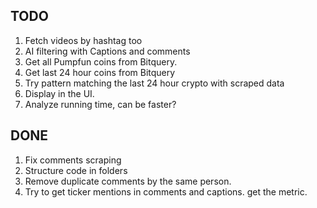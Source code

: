 ## TODO

1. Fetch videos by hashtag too
2. AI filtering with Captions and comments
3. Get all Pumpfun coins from Bitquery.
4. Get last 24 hour coins from Bitquery
5. Try pattern matching the last 24 hour crypto with scraped data
6. Display in the UI.
7. Analyze running time, can be faster?

## DONE

1. Fix comments scraping
2. Structure code in folders
3. Remove duplicate comments by the same person.
4. Try to get ticker mentions in comments and captions. get the metric.
